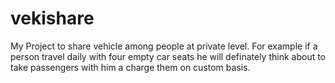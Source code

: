 # vekishare
My Project to share vehicle among people at private level. For example if a person travel daily with four empty car seats he will definately think about to take passengers with him a charge them on custom basis.
